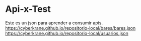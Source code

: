 # Api-x-Test

Este es un json para aprender a consumir apis.
https://cyberkrane.github.io/repositorio-local/bares/bares.json
https://cyberkrane.github.io/repositorio-local/usuarios.json



